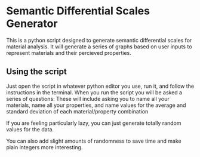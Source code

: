 # Semantic Differential Scales Generator
This is a python script designed to generate semantic differential scales for material analysis.
It will generate a series of graphs based on user inputs to represent materials and their percieved properties.



## Using the script
Just open the script in whatever python editor you use, run it, and follow the instructions in the terminal.
When you run the script you will be asked a series of questions:
These will include asking you to name all your materials, name all your properties, and name values for the average and standard deviation of each material/property combination

If you are feeling particularly lazy, you can just generate totally random values for the data.

You can also add slight amounts of randomness to save time and make plain integers more interesting.